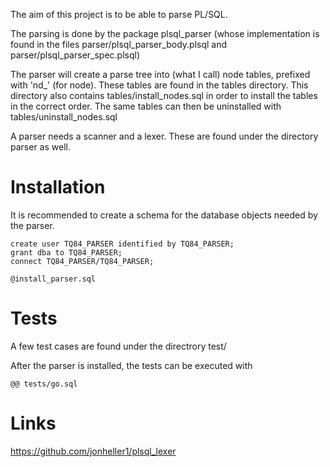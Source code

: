 The aim of this project is to be able to parse PL/SQL.

The parsing is done by the package plsql_parser (whose implementation 
is found in the files parser/plsql_parser_body.plsql and 
parser/plsql_parser_spec.plsql)

The parser will create a parse tree into (what I call) node
tables, prefixed with 'nd_' (for node).
These tables are found in the tables directory.
This directory also contains tables/install_nodes.sql
in order to install the tables in the correct order.
The same tables can then be uninstalled with
tables/uninstall_nodes.sql

A parser needs a scanner and a lexer. These are found
under the directory parser as well.

# Installation

It is recommended to create a schema for the database objects
needed by the parser.

    create user TQ84_PARSER identified by TQ84_PARSER;
    grant dba to TQ84_PARSER;
    connect TQ84_PARSER/TQ84_PARSER;

    @install_parser.sql


# Tests

A few test cases are found under the directrory test/

After the parser is installed, the tests can be
executed with 

    @@ tests/go.sql
    
# Links

https://github.com/jonheller1/plsql_lexer
